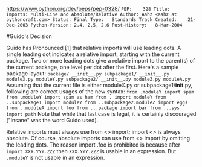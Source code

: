 https://www.python.org/dev/peps/pep-0328/
`
PEP:	328
Title:	Imports: Multi-Line and Absolute/Relative
Author:	Aahz <aahz at pythoncraft.com>
Status:	Final
Type:	Standards Track
Created:	21-Dec-2003
Python-Version:	2.4, 2,5, 2.6
Post-History:	8-Mar-2004
`


#Guido's Decision

Guido has Pronounced [1] that relative imports will use leading dots. 
A single leading dot indicates a relative import, starting with the current package. 
Two or more leading dots give a relative import to the parent(s) of the current package, 
one level per dot after the first. Here's a sample package layout:
`
package/
    __init__.py
    subpackage1/
        __init__.py
        moduleX.py
        moduleY.py
    subpackage2/
        __init__.py
        moduleZ.py
    moduleA.py
`
Assuming that the current file is either moduleX.py or subpackage1/__init__.py, following are correct usages of the new syntax:
`
from .moduleY import spam
from .moduleY import spam as ham
from . import moduleY
from ..subpackage1 import moduleY
from ..subpackage2.moduleZ import eggs
from ..moduleA import foo
from ...package import bar
from ...sys import path
`
Note that while that last case is legal, it is certainly discouraged ("insane" was the word Guido used).

Relative imports must always use from <> import; import <> is always absolute. 
Of course, absolute imports can use from <> import by omitting the leading dots. 
The reason import .foo is prohibited is because after
`
import XXX.YYY.ZZZ
`
then
`
XXX.YYY.ZZZ
`
is usable in an expression. But
`
.moduleY
`
is not usable in an expression.
